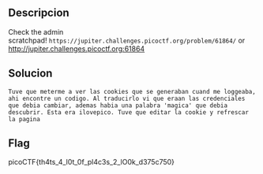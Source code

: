 
## Descripcion

Check the admin scratchpad! `https://jupiter.challenges.picoctf.org/problem/61864/` or http://jupiter.challenges.picoctf.org:61864
## Solucion
```
Tuve que meterme a ver las cookies que se generaban cuand me loggeaba, ahi encontre un codigo. Al traducirlo vi que eraan las credenciales que debia cambiar, ademas habia una palabra 'magica' que debia descubrir. Esta era ilovepico. Tuve que editar la cookie y refrescar la pagina
```

## Flag
picoCTF{th4ts_4_l0t_0f_pl4c3s_2_lO0k_d375c750}